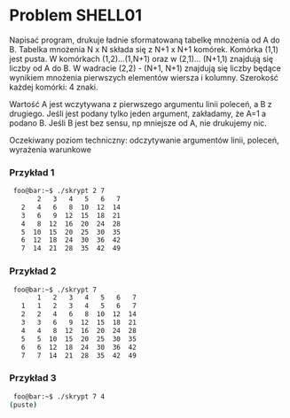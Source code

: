 # Problem SHELL01
Napisać program, drukuje ładnie sformatowaną tabelkę mnożenia od A do B. Tabelka mnożenia N x N składa się z N+1 x N+1 komórek. Komórka (1,1) jest pusta. W komórkach (1,2)...(1,N+1) oraz w (2,1)... (N+1,1) znajdują się liczby od A do B. W wadracie (2,2) - (N+1, N+1) znajdują się liczby będące wynikiem mnożenia pierwszych elementów wiersza i kolumny. Szerokość każdej komórki: 4 znaki.

Wartość A jest wczytywana z pierwszego argumentu linii poleceń, a B z drugiego. Jeśli jest podany tylko jeden argument, zakładamy, że A=1 a podano B. Jeśli B jest bez sensu, np mniejsze od A, nie drukujemy nic.

Oczekiwany poziom techniczny: odczytywanie argumentów linii, poleceń, wyrażenia warunkowe

### Przykład 1
```bash
 foo@bar:~$ ./skrypt 2 7
       2   3   4   5   6   7
   2   4   6   8  10  12  14
   3   6   9  12  15  18  21
   4   8  12  16  20  24  28
   5  10  15  20  25  30  35
   6  12  18  24  30  36  42
   7  14  21  28  35  42  49
```

### Przykład 2
```bash
 foo@bar:~$ ./skrypt 7
       1   2   3   4   5   6   7
   1   1   2   3   4   5   6   7
   2   2   4   6   8  10  12  14
   3   3   6   9  12  15  18  21
   4   4   8  12  16  20  24  28
   5   5  10  15  20  25  30  35
   6   6  12  18  24  30  36  42
   7   7  14  21  28  35  42  49
```

### Przykład 3
```bash
 foo@bar:~$ ./skrypt 7 4
(puste)
```